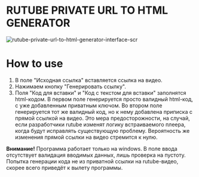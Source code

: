 # RUTUBE PRIVATE URL TO HTML GENERATOR
![rutube-private-url-to-html-generator-interface-scr](https://github.com/user-attachments/assets/9b3dd44f-a20f-415c-8c2e-32fc50b9974c)
# How to use
1. В поле "Исходная ссылка" вставляется ссылка на видео.
2. Нажимаем кнопку "Генерировать ссылку".
3. Поля "Код для вставки" и "Код с текстом для вставки" заполнятся html-кодом.
В первом поле генерируется просто валидный html-код, с уже добавленным приватным ключом. Во втором поле генерируется тот же валидный код, но к нему добавлена приписка с прямой ссылкой на видео.
Это мера предосторожности, на случай, если разработчики rutube изменят логику встраиваемого плеера, когда будут исправлять существующую проблему. Вероятность же изменения прямой ссылки на видео стремится к нулю.

**Внимание!** Программа работает только на windows. В поле ввода отсутствует валидация вводимых данных, лишь проверка на пустоту. Попытка генерации кода не из приватной ссылки на rutube-видео, скорее всего приведёт к вылету программы.

